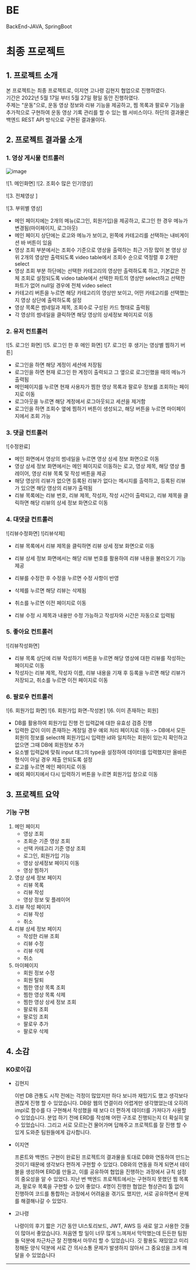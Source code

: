 # BE
BackEnd-JAVA, SpringBoot

# 최종 프로젝트

## 1. 프로젝트 소개

본 프로젝트는 최종 프로젝트로, 이지연 고나령 김현지 협업으로 진행하였다.      
기간은 2022년 5월 17일 부터 5월 27일 평일 동안 진행하였다.      
주제는 "운동"으로, 운동 영상 정보와 리뷰 기능을 제공하고, 찜 목록과 팔로우 기능을 추가적으로 구현하여 운동 영상 기록 관리를 할 수 있는 웹 서비스이다. 
하단의 결과물은 백엔드 REST API 방식으로 구현된 결과물이다.      

## 2. 프로젝트 결과물 소개

### 1. 영상 게시물 컨트롤러

![image](https://user-images.githubusercontent.com/99406873/170677420-000c1504-2f91-4668-9d6c-8372a1e71a0b.png)


![1. 메인화면]
![2. 조회수 많은 인기영상]

![3. 전체영상 ]



![3. 부위별 영상]



- 메인 페이지에는 2개의 메뉴(로그인, 회원가입)을 제공하고, 로그인 한 경우 메뉴가 변경됨(마이페이지, 로그아웃)
- 메인 페이지 상단에는 로고와 메뉴가 보이고, 왼쪽에 카테고리를 선택하는 내비게이션 바 버튼이 있음
- 영상 조회 부분에서는 조회수 기준으로 영상을 출력하는 최근 가장 많이 본 영상 상위 2개의 영상만 출력되도록
  video table에서 조회수 순으로 역정렬 후 2개만 select
- 영상 조회 부분 하단에는 선택한 카테고리의 영상만 출력하도록 하고, 기본값은 전체 조회로 설정되도록
  video table에서 선택한 파트의 영상만 select하고 선택한 파트가 없어 null일 경우에 전체 video select
- 카테고리 버튼을 누르면 해당 카테고리의 영상만 보이고, 어떤 카테고리를 선택했는지 영상 상단에 출력하도록 설정
- 영상 목록은 썸네일과 제목, 조회수로 구성된 카드 형태로 출력됨
- 각 영상의 썸네일을 클릭하면 해당 영상의 상세정보 페이지로 이동


### 2. 유저 컨트롤러


![5. 로그인 화면]
![5. 로그인 한 후 메인 화면]
![7. 로그인 후 생기는 영상별 찜하기 버튼]


- 로그인을 하면 해당 계정이 세션에 저장됨
- 로그인을 하면 현재 로그인 한 계정이 출력되고 그 옆으로 로그인했을 때의 메뉴가 출력됨
- 메인페이지를 누르면 현재 사용자가 찜한 영상 목록과 팔로우 정보를 조회하는 페이지로 이동
- 로그아웃을 누르면 해당 계정에서 로그아웃되고 세션을 제거함
- 로그인을 하면 조회수 옆에 찜하기 버튼이 생성되고, 해당 버튼을 누르면 마이페이지에서 조회 가능

### 3. 댓글 컨트롤러


![수정완료]



- 메인 화면에서 영상의 썸네일을 누르면 영상 상세 정보 화면으로 이동
- 영상 상세 정보 화면에서는 메인 페이지로 이동하는 로고, 영상 제목, 해당 영상 플레이어, 영상 리뷰 목록 및 작성 버튼을 제공
- 해당 영상의 리뷰가 없으면 등록된 리뷰가 없다는 메시지를 출력하고, 등록된 리뷰가 있으면 해당 영상의 리뷰가 출력됨
- 리뷰 목록에는 리뷰 번호, 리뷰 제목, 작성자, 작성 시간이 출력되고, 리뷰 제목을 클릭하면 해당 리뷰의 상세 정보 화면으로 이동

### 4. 대댓글 컨트롤러



![리뷰수정화면]
![리뷰삭제]


- 리뷰 목록에서 리뷰 제목을 클릭하면 리뷰 상세 정보 화면으로 이동
- 리뷰 상세 정보 화면에서는 해당 리뷰 번호를 활용하여 리뷰 내용을 불러오기 기능 제공
- 리뷰를 수정한 후 수정을 누르면 수정 사항이 반영
- 삭제를 누르면 해당 리뷰는 삭제됨
- 취소를 누르면 이전 페이지로 이동

- 리뷰 수정 시 제목과 내용만 수정 가능하고 작성자와 시간은 자동으로 입력됨

### 5. 좋아요 컨트롤러


![리뷰작성화면]

- 리뷰 목록 상단에 리뷰 작성하기 버튼을 누르면 해당 영상에 대한 리뷰를 작성하는 페이지로 이동
- 작성자는 리뷰 제목, 작성자 이름, 리뷰 내용을 기재 후 등록을 누르면 해당 리뷰가 저장되고, 취소를 누르면 이전 페이지로 이동

### 6. 팔로우 컨트롤러


![6. 회원가입 화면]
![6. 회원가입 화면-작성본]
![6. 이미 존재하는 회원]

- DB를 활용하여 회원가입 진행 전 입력값에 대한 유효성 검증 진행
- 입력한 값이 이미 존재하는 계정일 경우 예외 처리 페이지로 이동
  -> DB에서 모든 회원의 정보를 select해 회원가입시 입력한 id와 일치하는 회원이 있는지 확인하고 없으면 그때 DB에 회원정보 추가
- 요소별 입력값에 맞춰 input 태그의 type을 설정하여 데이터를 입력했지만 올바른 형식이 아닐 경우 제출 안되도록 설정
- 로고를 누르면 메인 페이지로 이동
- 예외 페이지에서 다시 입력하기 버튼을 누르면 회원가입 창으로 이동


## 3. 프로젝트 요약

### 기능 구현

1. 메인 페이지
   - 영상 조회
   - 조회순 기준 영상 조회
   - 선택 카테고리 기준 영상 조회
   - 로그인, 회원가입 기능
   - 영상 상세정보 페이지 이동
   - 영상 찜하기
2. 영상 상세 정보 페이지
   - 리뷰 목록
   - 리뷰 작성
   - 영상 정보 및 플레이어
3. 리뷰 작성 페이지
   - 리뷰 작성
   - 취소
4. 리뷰 상세 정보 페이지
   - 작성한 리뷰 조회
   - 리뷰 수정
   - 리뷰 삭제 
   - 취소
5. 마이페이지
   - 회원 정보 수정
   - 회원 탈퇴
   - 찜한 영상 목록 조회
   - 찜한 영상 목록 삭제
   - 찜한 영상 상세 정보 조회
   - 팔로워 조회
   - 팔로잉 조회
   - 팔로우 추가
   - 팔로우 삭제

## 4. 소감

### KO로이김 

- 김현지      
       
  이번 DB 관통도 시작 전에는 걱정이 많았지만 하다 보니까 재밌기도 했고 생각보다 괜찮게 진행 할 수 있었습니다. DB랑 웹의 연결이라 어렵게만 생각했었는데 오히려 impl로 함수를 다 구현해서 작성했을 때 보다 더 편하게 데이터를 가져다가 사용할 수 있었습니다. 분업 하기 전에 ERD를 작성해 어떤 구조로 진행되는지 더 확실히 알 수 있었습니다. 그리고 서로 모르는건 물어가며 답해주고 프로젝트를 잘 진행 할 수 있게 도와준 팀원들에게 감사합니다. 

- 이지연

  프론트와 백엔드 구현이 완료된 프로젝트의 결과물을 토대로 DB와 연동하여 만드는 것이기 때문에 생각보다 편하게 구현할 수 있었다. DB와의 연동을 하게 되면서 테이블을 생성하며 ERD를 만들고, 이를 공유하여 협업을 진행하는 과정에서 규칙 설정의 중요성을 알 수 있었다. 지난 번 백엔드 프로젝트에서는 구현하지 못했던 찜 목록과, 팔로우 목록을 구현할 수 있어 좋았다. 4명이 진행한 협업은 형상관리 툴 없이 진행하여 코드를 통합하는 과정에서 어려움을 겪기도 했지만, 서로 공유하면서 문제를 해결해나갈 수 있었다.

- 고나령
  
  나령이의 후기
  짧은 기간 동안 UI스토리보드, JWT, AWS 등 새로 알고 사용한 것들이 많아서 좋았습니다. 처음엔 할 일이 너무 많게 느껴져서 막막했는데 든든한 팀원들 덕분에 차근차근 잘 진행해서 마무리 할 수 있었습니다. 깃 활용도 재밌었고 미리 정해둔 양식 덕분에 서로 간 의사소통 문제가 발생하지 않아서 그 중요성을 크게 깨달을 수 있었습니다

---
